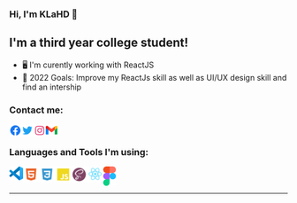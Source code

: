 ### Hi, I'm KLaHD 👋

## I'm a third year college student!

- 🖥️ I'm curently working with ReactJS
- 💯 2022 Goals: Improve my ReactJs skill as well as UI/UX design skill and find an intership

### Contact me:

[<img align="left" alt="KLaHD | facebook" width="22px" src="./assets/facebook-circle-logo-24.png" />][facebook]
[<img align="left" alt="KLaHD | Twitter" width="22px" src="./assets/twitter-logo-24.png" />][twitter]
[<img align="left" alt="KLaHD | Instagram" width="22px" src="assets/instagram-logo-24.png" />][instagram]
[<img align="left" alt="KLaHD | Gmail" width="21px" src="assets/gmail.png" />][email]

<br />

### Languages and Tools I'm using:

<img align="left" src="./assets/vscode.png" alt="VSCODE" width="25px">
<img align="left" alt="HTML5" width="29px" src="./assets/html5-logo-24.png" />
<img align="left" alt="CSS3" width="29px" src="./assets/css3-logo-24.png" />
<img align="left" alt="JavaScript" width="29px" src="./assets/javascript-logo-24.png" />
<img align="left" alt="Sass" width="29px" src="./assets/sass-logo-24.png" />
<img align="left" alt="ReactJS" width="29px" src="./assets/react-logo-24.png" />
<img align="left" alt="Figma" width="23px" src="./assets/figma_logo.png" />

<br />
<br />

---

[facebook]: https://www.facebook.com/dangkhoa.langhuynh/
[twitter]: https://twitter.com/LangHuynhDangK2
[instagram]: https://www.instagram.com/dangkhoalanghuynh/
[email]: tkhoa882@gmail.com
